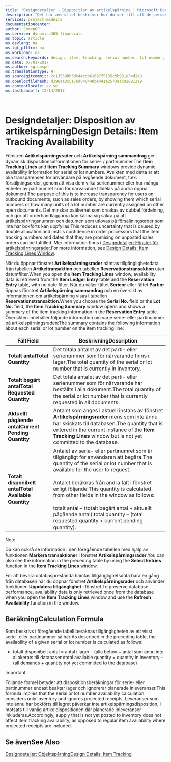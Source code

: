 ```yaml
---
title: "Designdetaljer - Disposition av artikelspårning | Microsoft Docs"
description: "Det här avsnittet beskriver hur du ser till att de personer som behandlar beställningar kan lita på tillgängligheten av serie- eller partinummer."
services: project-madeira
documentationcenter: 
author: SorenGP
ms.service: dynamics365-financials
ms.topic: article
ms.devlang: na
ms.tgt_pltfrm: na
ms.workload: na
ms.search.keywords: design, item, tracking, serial number, lot number, outbound documents
ms.date: 07/01/2017
ms.author: sgroespe
ms.translationtype: HT
ms.sourcegitcommit: 2c13559bb3dc44cdb61697f5135c5b931e34d2a8
ms.openlocfilehash: d196aa3c5176d040440be441e2573eac92891219
ms.contentlocale: sv-se
ms.lasthandoff: 12/14/2017

---
```

# <a name="design-details-item-tracking-availability"></a><span data-ttu-id="85238-103">Designdetaljer: Disposition av artikelspårning</span><span class="sxs-lookup"><span data-stu-id="85238-103">Design Details: Item Tracking Availability</span></span>
<span data-ttu-id="85238-104">Fönstren **Artikelspårningsrader** och **Artikelspårning sammandrag** ger dynamisk dispositionsinformationen för serie- / partinummer.</span><span class="sxs-lookup"><span data-stu-id="85238-104">The **Item Tracking Lines** and **Item Tracking Summary** windows provide dynamic availability information for serial or lot numbers.</span></span> <span data-ttu-id="85238-105">Avsikten med detta är att öka transparensen för användare på avgående dokument, t.ex. försäljningsorder, genom att visa dem vilka serienummer eller hur många enheter av partinumret som för närvarande tilldelas på andra öppna dokument.</span><span class="sxs-lookup"><span data-stu-id="85238-105">The purpose of this is to increase transparency for users on outbound documents, such as sales orders, by showing them which serial numbers or how many units of a lot number are currently assigned on other open documents.</span></span> <span data-ttu-id="85238-106">Det minskar osäkerhet som orsakas av dubbel fördelning, och gör att orderhandläggarna kan känna sig säkra på att artikelspårningsnumren och datumen som utlovas på försäljningsorder som inte har bokförts kan uppfyllas.</span><span class="sxs-lookup"><span data-stu-id="85238-106">This reduces uncertainty that is caused by double allocation and instills confidence in order processors that the item tracking numbers and dates that they are promising on unposted sales orders can be fulfilled.</span></span> <span data-ttu-id="85238-107">Mer information finns i [Designdetaljer:  Fönster för artikelspårningsrader](design-details-item-tracking-lines-window.md).</span><span class="sxs-lookup"><span data-stu-id="85238-107">For more information, see [Design Details: Item Tracking Lines Window](design-details-item-tracking-lines-window.md).</span></span>  
  
<span data-ttu-id="85238-108">När du öppnar fönstret **Artikelspårningsrader** hämtas tillgänglighetsdata från tabellen **Artikeltransaktion** och tabellen **Reservationstransaktion** utan datumfilter.</span><span class="sxs-lookup"><span data-stu-id="85238-108">When you open the **Item Tracking Lines** window, availability data is retrieved from the **Item Ledger Entry** table and the **Reservation Entry** table, with no date filter.</span></span> <span data-ttu-id="85238-109">När du väljer fältet **Serienr** eller fältet **Partinr** öppnas fönstret **Artikelspårning sammandrag** och en översikt av informationen om artikelspårning visas i tabellen **Reservationstransaktion**.</span><span class="sxs-lookup"><span data-stu-id="85238-109">When you choose the **Serial No.** field or the **Lot No.** field, the **Item Tracking Summary** window opens and shows a summary of the item tracking information in the **Reservation Entry** table.</span></span> <span data-ttu-id="85238-110">Översikten innehåller följande information om varje serie- eller partinummer på artikelspårningsraden:</span><span class="sxs-lookup"><span data-stu-id="85238-110">The summary contains the following information about each serial or lot number on the item tracking line:</span></span>  
  
|<span data-ttu-id="85238-111">Fält</span><span class="sxs-lookup"><span data-stu-id="85238-111">Field</span></span>|<span data-ttu-id="85238-112">Beskrivning</span><span class="sxs-lookup"><span data-stu-id="85238-112">Description</span></span>|  
|---------------------------------|---------------------------------------|  
|<span data-ttu-id="85238-113">**Totalt antal**</span><span class="sxs-lookup"><span data-stu-id="85238-113">**Total Quantity**</span></span>|<span data-ttu-id="85238-114">Det totala antalet av det parti- eller serienummer som för närvarande finns i lager.</span><span class="sxs-lookup"><span data-stu-id="85238-114">The total quantity of the serial or lot number that is currently in inventory.</span></span>|  
|<span data-ttu-id="85238-115">**Totalt begärt antal**</span><span class="sxs-lookup"><span data-stu-id="85238-115">**Total Requested Quantity**</span></span>|<span data-ttu-id="85238-116">Det totala antalet av det parti- eller serienummer som för närvarande har beställts i alla dokument.</span><span class="sxs-lookup"><span data-stu-id="85238-116">The total quantity of the serial or lot number that is currently requested in all documents.</span></span>|  
|<span data-ttu-id="85238-117">**Aktuellt pågående antal**</span><span class="sxs-lookup"><span data-stu-id="85238-117">**Current Pending Quantity**</span></span>|<span data-ttu-id="85238-118">Antalet som anges i aktuell instans av fönstret **Artikelspårningsrader** mens som inte ännu har skickats till databasen.</span><span class="sxs-lookup"><span data-stu-id="85238-118">The quantity that is entered in the current instance of the **Item Tracking Lines** window but is not yet committed to the database.</span></span>|  
|<span data-ttu-id="85238-119">**Totalt disponibelt antal**</span><span class="sxs-lookup"><span data-stu-id="85238-119">**Total Available Quantity**</span></span>|<span data-ttu-id="85238-120">Antalet av serie- eller partinumret som är tillgängligt för användaren att begära.</span><span class="sxs-lookup"><span data-stu-id="85238-120">The quantity of the serial or lot number that is available for the user to request.</span></span><br /><br /> <span data-ttu-id="85238-121">Antalet beräknas från andra fält i fönstret enligt följande:</span><span class="sxs-lookup"><span data-stu-id="85238-121">This quantity is calculated from other fields in the window as follows:</span></span><br /><br /> <span data-ttu-id="85238-122">totalt antal – (totalt begärt antal + aktuellt pågående antal).</span><span class="sxs-lookup"><span data-stu-id="85238-122">total quantity – (total requested quantity + current pending quantity).</span></span>|  
  
> [!NOTE]  
>  <span data-ttu-id="85238-123">Du kan också se information i den föregående tabellen med hjälp av funktionen **Markera transaktioner** i fönstret **Artikelspårningsrader**.</span><span class="sxs-lookup"><span data-stu-id="85238-123">You can also see the information in the preceding table by using the **Select Entries** function in the **Item Tracking Lines** window.</span></span>  
  
<span data-ttu-id="85238-124">För att bevara databasprestanda hämtas tillgänglighetsdata bara en gång från databasen när du öppnar fönstret **Artikelspårningsrader** och använder funktionen **Uppdatera tillgänglighet** i fönstret.</span><span class="sxs-lookup"><span data-stu-id="85238-124">To preserve database performance, availability data is only retrieved once from the database when you open the **Item Tracking Lines** window and use the **Refresh Availability** function in the window.</span></span>  
  
## <a name="calculation-formula"></a><span data-ttu-id="85238-125">Beräkning</span><span class="sxs-lookup"><span data-stu-id="85238-125">Calculation Formula</span></span>  
<span data-ttu-id="85238-126">Som beskrivs i föregående tabell beräknas tillgängligheten av ett visst serie- eller partinummer så här:</span><span class="sxs-lookup"><span data-stu-id="85238-126">As described in the preceding table, the availability of a given serial or lot number is calculated as follows:</span></span>  
  
* <span data-ttu-id="85238-127">totalt disponibelt antal = antal i lager – (alla behov + antal som ännu inte allokerats till databasen)</span><span class="sxs-lookup"><span data-stu-id="85238-127">total available quantity = quantity in inventory – (all demands + quantity not yet committed to the database)</span></span>  
  
> [!IMPORTANT]  
>  <span data-ttu-id="85238-128">Följande formel betyder att dispositionsberäkningar för serie- eller partinummer endast beaktar lager och ignorerar planerade inleveranser.</span><span class="sxs-lookup"><span data-stu-id="85238-128">This formula implies that the serial or lot number availability calculation considers only inventory and ignores projected receipts.</span></span> <span data-ttu-id="85238-129">Leveranser som inte ännu har bokförts till lagret påverkar inte artikelspårningsdisposition, i motsats till vanlig artikeldispositionen där planerade inleveranser inkluderas.</span><span class="sxs-lookup"><span data-stu-id="85238-129">Accordingly, supply that is not yet posted to inventory does not affect item tracking availability, as opposed to regular item availability where projected receipts are included.</span></span>  
  
## <a name="see-also"></a><span data-ttu-id="85238-130">Se även</span><span class="sxs-lookup"><span data-stu-id="85238-130">See Also</span></span>  
[<span data-ttu-id="85238-131">Designdetaljer: Objektspårning</span><span class="sxs-lookup"><span data-stu-id="85238-131">Design Details: Item Tracking</span></span>](design-details-item-tracking.md)
